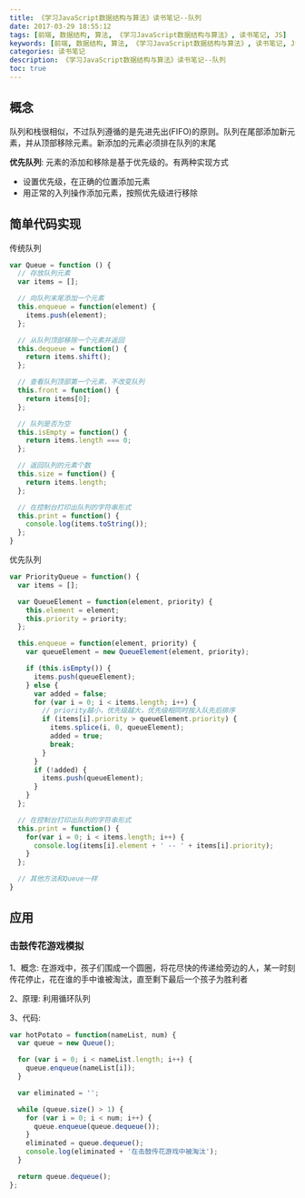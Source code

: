```yaml
---
title: 《学习JavaScript数据结构与算法》读书笔记--队列
date: 2017-03-29 18:55:12
tags: [前端, 数据结构, 算法, 《学习JavaScript数据结构与算法》, 读书笔记, JS]
keywords: [前端, 数据结构, 算法, 《学习JavaScript数据结构与算法》, 读书笔记, JS]
categories: 读书笔记
description: 《学习JavaScript数据结构与算法》读书笔记--队列
toc: true
---
```


## 概念

队列和栈很相似，不过队列遵循的是先进先出(FIFO)的原则。队列在尾部添加新元素，并从顶部移除元素。新添加的元素必须排在队列的末尾

**优先队列**: 元素的添加和移除是基于优先级的。有两种实现方式
  * 设置优先级，在正确的位置添加元素
  * 用正常的入列操作添加元素，按照优先级进行移除

## 简单代码实现
传统队列
```javascript
var Queue = function () {
  // 存放队列元素
  var items = [];

  // 向队列末尾添加一个元素
  this.enqueue = function(element) {
    items.push(element);
  };

  // 从队列顶部移除一个元素并返回
  this.dequeue = function() {
    return items.shift();
  };

  // 查看队列顶部第一个元素，不改变队列
  this.front = function() {
    return items[0];
  };

  // 队列是否为空
  this.isEmpty = function() {
    return items.length === 0;
  };

  // 返回队列的元素个数
  this.size = function() {
    return items.length;
  };

  // 在控制台打印出队列的字符串形式
  this.print = function() {
    console.log(items.toString());
  };
}
```
优先队列
```JavaScript
var PriorityQueue = function() {
  var items = [];

  var QueueElement = function(element, priority) {
    this.element = element;
    this.priority = priority;
  };

  this.enqueue = function(element, priority) {
    var queueElement = new QueueElement(element, priority);

    if (this.isEmpty()) {
      items.push(queueElement);
    } else {
      var added = false;
      for (var i = 0; i < items.length; i++) {
        // priority越小，优先级越大，优先级相同时按入队先后排序
        if (items[i].priority > queueElement.priority) {
          items.splice(i, 0, queueElement);
          added = true;
          break;
        }
      }
      if (!added) {
        items.push(queueElement);
      }
    }
  };

  // 在控制台打印出队列的字符串形式
  this.print = function() {
    for(var i = 0; i < items.length; i++) {
      console.log(items[i].element + ' -- ' + items[i].priority);
    }
  };

  // 其他方法和Queue一样
}
```

## 应用

### 击鼓传花游戏模拟
1、概念: 在游戏中，孩子们围成一个圆圈，将花尽快的传递给旁边的人，某一时刻传花停止，花在谁的手中谁被淘汰，直至剩下最后一个孩子为胜利者

2、原理: 利用循环队列

3、代码:
```JavaScript
var hotPotato = function(nameList, num) {
  var queue = new Queue();

  for (var i = 0; i < nameList.length; i++) {
    queue.enqueue(nameList[i]);
  }

  var eliminated = '';

  while (queue.size() > 1) {
    for (var i = 0; i < num; i++) {
      queue.enqueue(queue.dequeue());
    }
    eliminated = queue.dequeue();
    console.log(eliminated + '在击鼓传花游戏中被淘汰');
  }

  return queue.dequeue();
};
```
